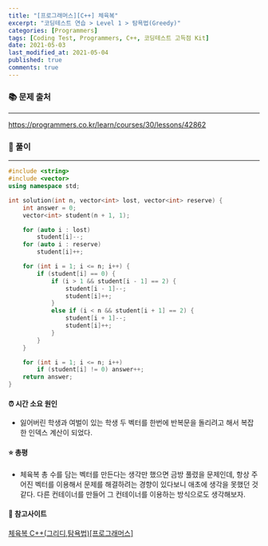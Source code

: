 ```yaml
---
title: "[프로그래머스][C++] 체육복"
excerpt: "코딩테스트 연습 > Level 1 > 탐욕법(Greedy)"
categories: [Programmers]
tags: [Coding Test, Programmers, C++, 코딩테스트 고득점 Kit]
date: 2021-05-03
last_modified_at: 2021-05-04
published: true
comments: true
---
```


### 📚 문제 출처
---
<https://programmers.co.kr/learn/courses/30/lessons/42862>

### 📃 풀이
---
```cpp
#include <string>
#include <vector>
using namespace std;

int solution(int n, vector<int> lost, vector<int> reserve) {
    int answer = 0;
    vector<int> student(n + 1, 1);

    for (auto i : lost)
        student[i]--;
    for (auto i : reserve)
        student[i]++;

    for (int i = 1; i <= n; i++) {
        if (student[i] == 0) {
            if (i > 1 && student[i - 1] == 2) {
                student[i - 1]--;
                student[i]++;
            }
            else if (i < n && student[i + 1] == 2) {
                student[i + 1]--;
                student[i]++;
            }
        }
    }

    for (int i = 1; i <= n; i++)
        if (student[i] != 0) answer++;
    return answer;
}
```

#### ⏰ 시간 소요 원인
- 잃어버린 학생과 여벌이 있는 학생 두 벡터를 한번에 반복문을 돌리려고 해서 복잡한 인덱스 계산이 되었다.

#### ⭐ 총평
- 체육복 총 수를 담는 벡터를 만든다는 생각만 했으면 금방 풀렸을 문제인데, 항상 주어진 벡터를 이용해서 문제를 해결하려는 경향이 있다보니 애초에 생각을 못했던 것 같다. 다른 컨테이너를 만들어 그 컨테이너를 이용하는 방식으로도 생각해보자.

#### 🔗 참고사이트
[체육복 C++(그리디,탐욕법)[프로그래머스]](https://mungto.tistory.com/41)
